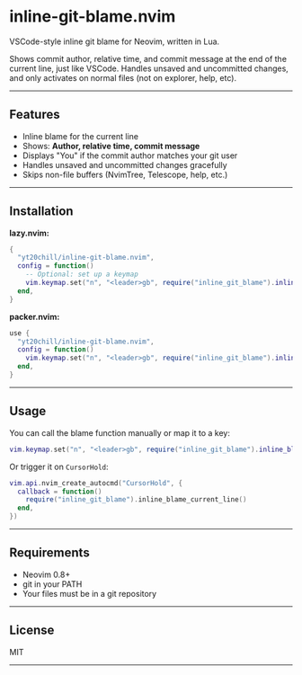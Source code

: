 # inline-git-blame.nvim

VSCode-style inline git blame for Neovim, written in Lua.

Shows commit author, relative time, and commit message at the end of the current line, just like VSCode.
Handles unsaved and uncommitted changes, and only activates on normal files (not on explorer, help, etc).

---

## Features

- Inline blame for the current line
- Shows: **Author, relative time, commit message**
- Displays "You" if the commit author matches your git user
- Handles unsaved and uncommitted changes gracefully
- Skips non-file buffers (NvimTree, Telescope, help, etc.)

---

## Installation

**lazy.nvim:**
```lua
{
  "yt20chill/inline-git-blame.nvim",
  config = function()
    -- Optional: set up a keymap
    vim.keymap.set("n", "<leader>gb", require("inline_git_blame").inline_blame_current_line)
  end,
}
```

**packer.nvim:**
```lua
use {
  "yt20chill/inline-git-blame.nvim",
  config = function()
    vim.keymap.set("n", "<leader>gb", require("inline_git_blame").inline_blame_current_line)
  end,
}
```

---

## Usage

You can call the blame function manually or map it to a key:

```lua
vim.keymap.set("n", "<leader>gb", require("inline_git_blame").inline_blame_current_line)
```

Or trigger it on `CursorHold`:

```lua
vim.api.nvim_create_autocmd("CursorHold", {
  callback = function()
    require("inline_git_blame").inline_blame_current_line()
  end,
})
```

---

## Requirements

- Neovim 0.8+
- git in your PATH
- Your files must be in a git repository

---

## License

MIT

---

